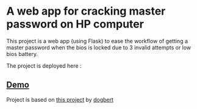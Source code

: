 # A web app for cracking master password on HP computer

This project is a web app (using Flask) to ease the workflow of getting a master password when the bios is locked due to 3 invalid attempts or low bios battery.

The project is deployed here :

## [Demo](https://spaenleh.pythonanywhere.com/)

Project is based on [this project](https://github.com/dogbert/bios-pwgen/blob/master/pwgen-fsi-hex.py) by [dogbert](https://github.com/dogbert)
